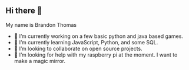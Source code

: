 ## Hi there 👋

My name is Brandon Thomas

- 🔭 I’m currently working on a few basic python and java based games. 
- 🌱 I’m currently learning JavaScript, Python, and some SQL.
- 👯 I’m looking to collaborate on open source projects.
- 🤔 I’m looking for help with my raspberry pi at the moment. I want to make a magic mirror.
